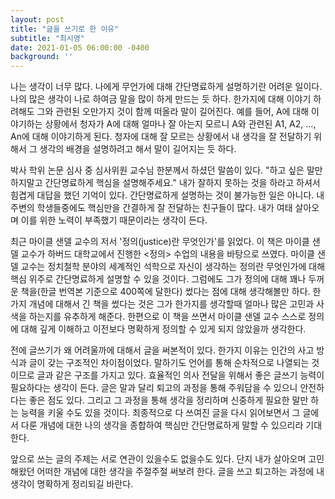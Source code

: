 ```yaml
---
layout: post
title: "글을 쓰기로 한 이유"
subtitle: "최시영"
date: 2021-01-05 06:00:00 -0400
background: ''
---
```


나는 생각이 너무 많다. 나에게 무언가에 대해 간단명료하게 설명하기란 어려운 일이다. 나의 많은 생각이 나로 하여금 말을 많이 하게 만드는 듯 하다. 한가지에 대해 이야기 하려해도 그와 관련된 오만가지 것이 함께 떠올라 말이 길어진다. 예를 들어, A에 대해 이야기하는 상황에서 청자가 A에 대해 얼마나 잘 아는지 모르니 A와 관련된 A1, A2, ..., An에 대해 이야기하게 된다. 청자에 대해 잘 모르는 상황에서 내 생각을 잘 전달하기 위해서 그 생각의 배경을 설명하려고 해서 말이 길어지는 듯 하다.

박사 학위 논문 심사 중 심사위원 교수님 한분께서 하셨던 말씀이 있다. "하고 싶은 말만 하지말고 간단명료하게 핵심을 설명해주세요." 내가 잘하지 못하는 것을 하라고 하셔서 힘겹게 대답을 했던 기억이 있다. 간단명료하게 설명하는 것이 불가능한 일은 아니다. 내 주변의 학생들중에도 핵심만을 간결하게 잘 전달하는 친구들이 많다. 내가 여태 살아오며 이를 위한 노력이 부족했기 때문이라는 생각이 든다.

최근 마이클 샌델 교수의 저서 '정의(justice)란 무엇인가'를 읽었다. 이 책은 마이클 샌델 교수가 하버드 대학교에서 진행한 <정의> 수업의 내용을 바탕으로 쓰였다. 마이클 샌델 교수는 정치철학 분야의 세계적인 석학으로 자신이 생각하는 정의란 무엇인가에 대해 핵심 위주로 간단명료하게 설명할 수 있을 것이다. 그럼에도 그가 정의에 대해 꽤나 두꺼운 책을(한글 번역본 기준으로 400쪽에 달한다) 썼다는 점에 대해 생각해볼만 하다. 한가지 개념에 대해서 긴 책을 썼다는 것은 그가 한가지를 생각할때 얼마나 많은 고민과 사색을 하는지를 유추하게 해준다. 한편으로 이 책을 쓰면서 마이클 샌델 교수 스스로 정의에 대해 깊게 이해하고 이전보다 명확하게 정의할 수 있게 되지 않았을까 생각한다.

전에 글쓰기가 왜 어려울까에 대해서 글을 써본적이 있다. 한가지 이유는 인간의 사고 방식과 글이 갖는 구조적인 차이점이었다. 말하기도 언어를 통해 순차적으로 나열되는 것이므로 글과 같은 구조를 가지고 있다. 효율적인 의사 전달을 위해서 좋은 글쓰기 능력이 필요하다는 생각이 든다. 글은 말과 달리 퇴고의 과정을 통해 주워담을 수 있으니 안전하다는 좋은 점도 있다. 그리고 그 과정을 통해 생각을 정리하며 신중하게 필요한 말만 하는 능력을 키울 수도 있을 것이다. 최종적으로 다 쓰여진 글을 다시 읽어보면서 그 글에서 다룬 개념에 대한 나의 생각을 종합하여 핵심만 간단명료하게 말할 수 있으리라 기대한다.

앞으로 쓰는 글의 주제는 서로 연관이 있을수도 없을수도 있다. 단지 내가 살아오며 고민해왔던 어떠한 개념에 대한 생각을 주절주절 써보려 한다. 글을 쓰고 퇴고하는 과정에 내 생각이 명확하게 정리되길 바란다.
